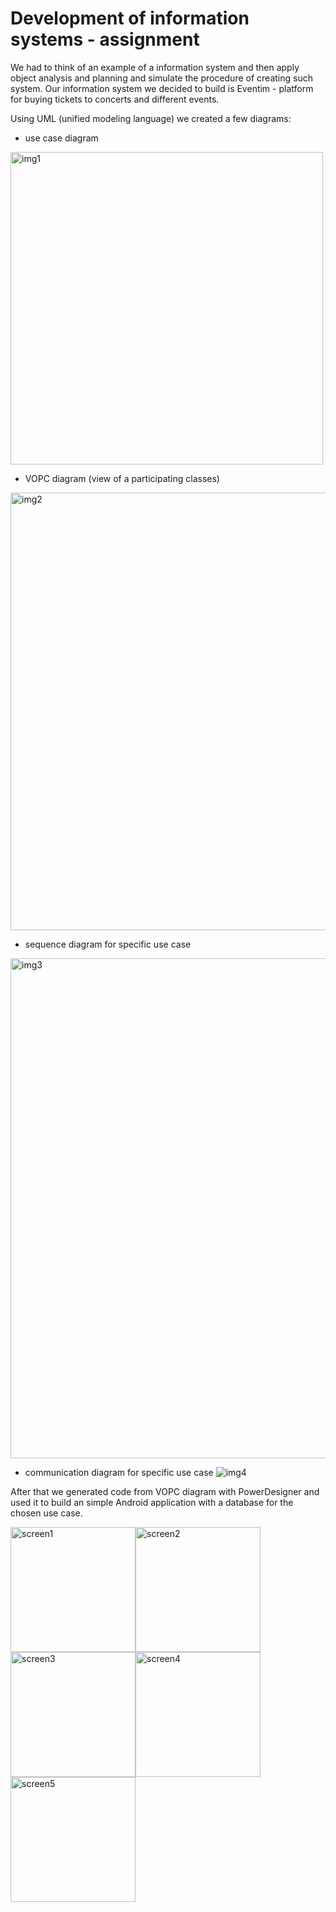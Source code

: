 # Development of information systems - assignment

We had to think of an example of a information system and then apply object analysis and planning and simulate the procedure of creating such system. Our information system we decided to build is Eventim - platform for buying tickets to concerts and different events.

Using UML (unified modeling language) we created a few diagrams:
- use case diagram
<img src="https://user-images.githubusercontent.com/58165352/175765038-8c3d3147-8060-4154-99d3-842696ae730a.jpg" alt="img1" style="width:500px;">

- VOPC diagram (view of a participating classes)
<img src="https://user-images.githubusercontent.com/58165352/175765262-36bb30e2-ac9b-4c2b-87f9-2556e9bceff9.jpg" alt="img2" style="width:700px;">

- sequence diagram for specific use case
<img src="https://user-images.githubusercontent.com/58165352/175765326-13c42100-4bdb-4905-9b90-c01387959a33.jpg" alt="img3" style="width:800px;">

- communication diagram for specific use case
![img4](https://user-images.githubusercontent.com/58165352/175765370-dde8e345-cc60-4ef9-bd3e-fff9963d0404.jpg)

After that we generated code from VOPC diagram with PowerDesigner and used it to build an simple Android application with a database for the chosen use case.

<img src="https://user-images.githubusercontent.com/58165352/175765400-44f08f18-c05c-4870-af58-515abcdca513.png" alt="screen1" style="width:200px;"><img src="https://user-images.githubusercontent.com/58165352/175765404-325f3911-6688-483b-9bd7-c422e7d8afbe.png" alt="screen2" style="width:200px;"><img src="https://user-images.githubusercontent.com/58165352/175765456-c8c327f9-8d50-461b-81d3-a91ec3a39689.png" alt="screen3" style="width:200px;"><img src="https://user-images.githubusercontent.com/58165352/175765458-a1ec9701-7d1b-436b-958e-0610e4def703.png" alt="screen4" style="width:200px;"><img src="https://user-images.githubusercontent.com/58165352/175765460-3eced050-6295-4d17-b3a1-999ec91ebf28.png" alt="screen5" style="width:200px;">
